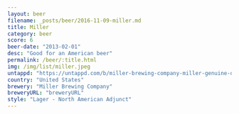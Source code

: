 ```yaml
---
layout: beer
filename: _posts/beer/2016-11-09-miller.md
title: Miller
category: beer
score: 6
beer-date: "2013-02-01"
desc: "Good for an American beer"
permalink: /beer/:title.html
img: /img/list/miller.jpeg
untappd: "https://untappd.com/b/miller-brewing-company-miller-genuine-draft/3779"
country: "United States"
brewery: "Miller Brewing Company"
breweryURL: "breweryURL"
style: "Lager - North American Adjunct"
---
```

